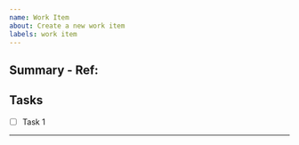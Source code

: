 ```yaml
---
name: Work Item 
about: Create a new work item
labels: work item
---
```

## Summary - Ref: #
<!-- Concisely describe the Work, Fillout the REF field with the reference Issue --> 

## Tasks 
<!-- A sub list of things to achieve for this Work Item --> 
- [ ] Task 1
____